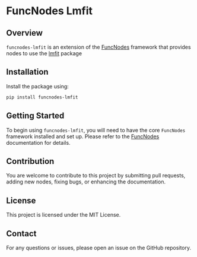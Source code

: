
# FuncNodes Lmfit

## Overview

`funcnodes-lmfit` is an extension of the [FuncNodes](https://github.com/linkdlab/funcnodes) framework that provides nodes to use the [lmfit](https://lmfit.github.io/lmfit-py/) package

## Installation

Install the package using:

```bash
pip install funcnodes-lmfit
```

## Getting Started

To begin using `funcnodes-lmfit`, you will need to have the core `FuncNodes` framework installed and set up. Please refer to the [FuncNodes](https://github.com/linkdlab/funcnodes) documentation for details.

## Contribution

You are welcome to contribute to this project by submitting pull requests, adding new nodes, fixing bugs, or enhancing the documentation.

## License

This project is licensed under the MIT License.

## Contact

For any questions or issues, please open an issue on the GitHub repository.

